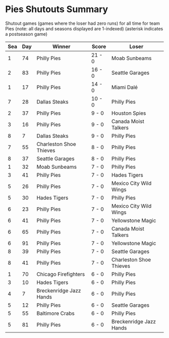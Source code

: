 # Pies Shutouts Summary



Shutout games (games where the loser had zero runs) for all time for team Pies (note: all days and seasons displayed are 1-indexed) (asterisk indicates a postseason game)


| Sea | Day | Winner | Score | Loser | 
| ------ |------ |------ |------ |------ |
| 1 | 74 | Philly Pies | 21 - 0 | Moab Sunbeams | 
| 2 | 83 | Philly Pies | 16 - 0 | Seattle Garages | 
| 1 | 17 | Philly Pies | 14 - 0 | Miami Dalé | 
| 7 | 28 | Dallas Steaks | 10 - 0 | Philly Pies | 
| 2 | 37 | Philly Pies | 9 - 0 | Houston Spies | 
| 3 | 16 | Philly Pies | 9 - 0 | Canada Moist Talkers | 
| 8 | 7 | Dallas Steaks | 9 - 0 | Philly Pies | 
| 7 | 55 | Charleston Shoe Thieves | 8 - 0 | Philly Pies | 
| 8 | 37 | Seattle Garages | 8 - 0 | Philly Pies | 
| 1 | 32 | Moab Sunbeams | 7 - 0 | Philly Pies | 
| 3 | 41 | Philly Pies | 7 - 0 | Hades Tigers | 
| 5 | 26 | Philly Pies | 7 - 0 | Mexico City Wild Wings | 
| 5 | 30 | Hades Tigers | 7 - 0 | Philly Pies | 
| 6 | 23 | Philly Pies | 7 - 0 | Mexico City Wild Wings | 
| 6 | 41 | Philly Pies | 7 - 0 | Yellowstone Magic | 
| 6 | 65 | Philly Pies | 7 - 0 | Canada Moist Talkers | 
| 6 | 91 | Philly Pies | 7 - 0 | Yellowstone Magic | 
| 8 | 39 | Philly Pies | 7 - 0 | Seattle Garages | 
| 8 | 41 | Philly Pies | 7 - 0 | Charleston Shoe Thieves | 
| 1 | 70 | Chicago Firefighters | 6 - 0 | Philly Pies | 
| 3 | 10 | Hades Tigers | 6 - 0 | Philly Pies | 
| 4 | 7 | Breckenridge Jazz Hands | 6 - 0 | Philly Pies | 
| 5 | 12 | Philly Pies | 6 - 0 | Seattle Garages | 
| 5 | 55 | Baltimore Crabs | 6 - 0 | Philly Pies | 
| 5 | 81 | Philly Pies | 6 - 0 | Breckenridge Jazz Hands | 


